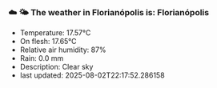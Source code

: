 ### ☁️ 🌤️  The weather in Florianópolis is: Florianópolis

- Temperature: 17.57°C
- On flesh: 17.65°C
- Relative air humidity: 87%
- Rain: 0.0 mm
- Description: Clear sky
- last updated: 2025-08-02T22:17:52.286158
